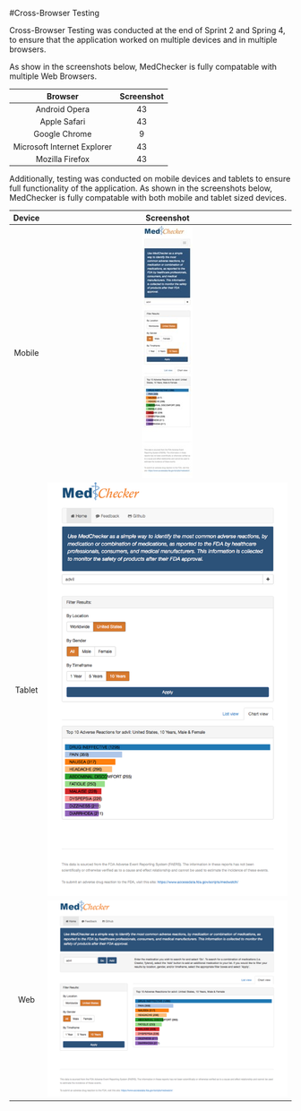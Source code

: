 #Cross-Browser Testing

Cross-Browser Testing was conducted at the end of Sprint 2 and Spring 4, to ensure that the application worked on multiple devices and in multiple browsers. 

As show in the screenshots below, MedChecker is fully compatable with multiple Web Browsers.

| Browser    |  Screenshot | 
|:---------:|:------------:|
| Android Opera|     43       |
| Apple Safari|     43       |
| Google Chrome     |      9       |
| Microsoft Internet Explorer|     43       |
| Mozilla Firefox|     43       |

Additionally, testing was conducted on mobile devices and tablets to ensure full functionality of the application. As shown in the screenshots below, MedChecker is fully compatable with both mobile and tablet sized devices.

| Device    |  Screenshot | 
|:---------:|:------------:|
| Mobile |     ![Mobile Screen Shot](https://github.com/IBCDBS/medchecker/blob/master/devops/testing/MedChecker_Mobile_small.jpg)     |
| Tablet |     ![Tablet Screen Shot](https://github.com/IBCDBS/medchecker/blob/master/devops/testing/MedChecker_Tablet.jpg)        |
| Web |     ![Web Screen Shot](https://github.com/IBCDBS/medchecker/blob/master/devops/testing/MedChecker_Web.jpg)        |